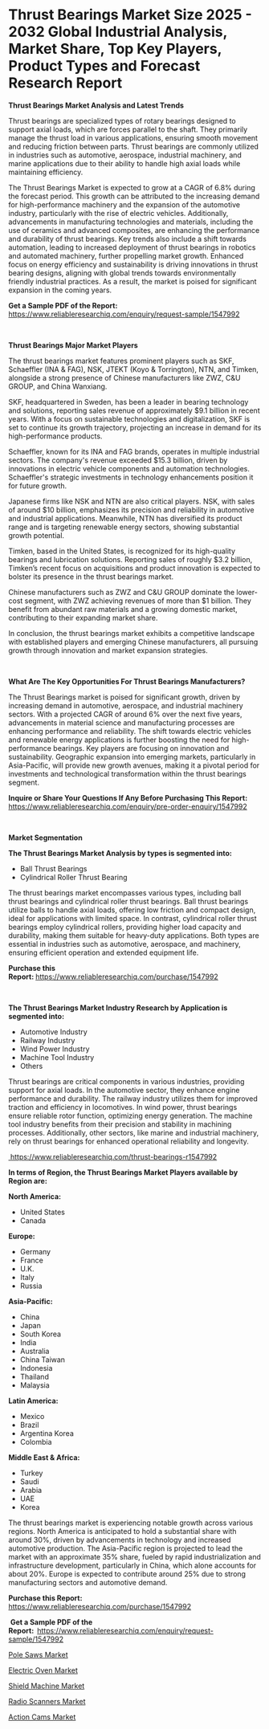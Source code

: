 <p><h1>Thrust Bearings Market Size 2025 - 2032 Global Industrial Analysis, Market Share, Top Key Players, Product Types and Forecast Research Report</h1></p><p><strong>Thrust Bearings Market Analysis and Latest Trends</strong></p>
<p><p>Thrust bearings are specialized types of rotary bearings designed to support axial loads, which are forces parallel to the shaft. They primarily manage the thrust load in various applications, ensuring smooth movement and reducing friction between parts. Thrust bearings are commonly utilized in industries such as automotive, aerospace, industrial machinery, and marine applications due to their ability to handle high axial loads while maintaining efficiency.</p><p>The Thrust Bearings Market is expected to grow at a CAGR of 6.8% during the forecast period. This growth can be attributed to the increasing demand for high-performance machinery and the expansion of the automotive industry, particularly with the rise of electric vehicles. Additionally, advancements in manufacturing technologies and materials, including the use of ceramics and advanced composites, are enhancing the performance and durability of thrust bearings. Key trends also include a shift towards automation, leading to increased deployment of thrust bearings in robotics and automated machinery, further propelling market growth. Enhanced focus on energy efficiency and sustainability is driving innovations in thrust bearing designs, aligning with global trends towards environmentally friendly industrial practices. As a result, the market is poised for significant expansion in the coming years.</p></p>
<p><strong>Get a Sample PDF of the Report:&nbsp;</strong> <a href="https://www.reliableresearchiq.com/enquiry/request-sample/1547992?utm_campaign=1088&utm_medium=2&utm_source=Github&utm_content=ia&utm_term=20022025&utm_id=thrust-bearings">https://www.reliableresearchiq.com/enquiry/request-sample/1547992</a></p>
<p>&nbsp;</p>
<p><strong>Thrust Bearings Major Market Players</strong></p>
<p><p>The thrust bearings market features prominent players such as SKF, Schaeffler (INA & FAG), NSK, JTEKT (Koyo & Torrington), NTN, and Timken, alongside a strong presence of Chinese manufacturers like ZWZ, C&U GROUP, and China Wanxiang. </p><p>SKF, headquartered in Sweden, has been a leader in bearing technology and solutions, reporting sales revenue of approximately $9.1 billion in recent years. With a focus on sustainable technologies and digitalization, SKF is set to continue its growth trajectory, projecting an increase in demand for its high-performance products.</p><p>Schaeffler, known for its INA and FAG brands, operates in multiple industrial sectors. The company's revenue exceeded $15.3 billion, driven by innovations in electric vehicle components and automation technologies. Schaeffler's strategic investments in technology enhancements position it for future growth.</p><p>Japanese firms like NSK and NTN are also critical players. NSK, with sales of around $10 billion, emphasizes its precision and reliability in automotive and industrial applications. Meanwhile, NTN has diversified its product range and is targeting renewable energy sectors, showing substantial growth potential.</p><p>Timken, based in the United States, is recognized for its high-quality bearings and lubrication solutions. Reporting sales of roughly $3.2 billion, Timken’s recent focus on acquisitions and product innovation is expected to bolster its presence in the thrust bearings market.</p><p>Chinese manufacturers such as ZWZ and C&U GROUP dominate the lower-cost segment, with ZWZ achieving revenues of more than $1 billion. They benefit from abundant raw materials and a growing domestic market, contributing to their expanding market share.</p><p>In conclusion, the thrust bearings market exhibits a competitive landscape with established players and emerging Chinese manufacturers, all pursuing growth through innovation and market expansion strategies.</p></p>
<p>&nbsp;</p>
<p><strong>What Are The Key Opportunities For Thrust Bearings Manufacturers?</strong></p>
<p><p>The Thrust Bearings market is poised for significant growth, driven by increasing demand in automotive, aerospace, and industrial machinery sectors. With a projected CAGR of around 6% over the next five years, advancements in material science and manufacturing processes are enhancing performance and reliability. The shift towards electric vehicles and renewable energy applications is further boosting the need for high-performance bearings. Key players are focusing on innovation and sustainability. Geographic expansion into emerging markets, particularly in Asia-Pacific, will provide new growth avenues, making it a pivotal period for investments and technological transformation within the thrust bearings segment.</p></p>
<p><strong>Inquire or Share Your Questions If Any Before Purchasing This Report:</strong> <a href="https://www.reliableresearchiq.com/enquiry/pre-order-enquiry/1547992?utm_campaign=1088&utm_medium=2&utm_source=Github&utm_content=ia&utm_term=20022025&utm_id=thrust-bearings">https://www.reliableresearchiq.com/enquiry/pre-order-enquiry/1547992</a></p>
<p>&nbsp;</p>
<p><strong>Market Segmentation</strong></p>
<p><strong>The Thrust Bearings Market Analysis by types is segmented into:</strong></p>
<p><ul><li>Ball Thrust Bearings</li><li>Cylindrical Roller Thrust Bearing</li></ul></p>
<p><p>The thrust bearings market encompasses various types, including ball thrust bearings and cylindrical roller thrust bearings. Ball thrust bearings utilize balls to handle axial loads, offering low friction and compact design, ideal for applications with limited space. In contrast, cylindrical roller thrust bearings employ cylindrical rollers, providing higher load capacity and durability, making them suitable for heavy-duty applications. Both types are essential in industries such as automotive, aerospace, and machinery, ensuring efficient operation and extended equipment life.</p></p>
<p><strong>Purchase this Report:&nbsp;</strong><a href="https://www.reliableresearchiq.com/purchase/1547992?utm_campaign=1088&utm_medium=2&utm_source=Github&utm_content=ia&utm_term=20022025&utm_id=thrust-bearings">https://www.reliableresearchiq.com/purchase/1547992</a></p>
<p>&nbsp;</p>
<p><strong>The Thrust Bearings Market Industry Research by Application is segmented into:</strong></p>
<p><ul><li>Automotive Industry</li><li>Railway Industry</li><li>Wind Power Industry</li><li>Machine Tool Industry</li><li>Others</li></ul></p>
<p><p>Thrust bearings are critical components in various industries, providing support for axial loads. In the automotive sector, they enhance engine performance and durability. The railway industry utilizes them for improved traction and efficiency in locomotives. In wind power, thrust bearings ensure reliable rotor function, optimizing energy generation. The machine tool industry benefits from their precision and stability in machining processes. Additionally, other sectors, like marine and industrial machinery, rely on thrust bearings for enhanced operational reliability and longevity.</p></p>
<p><a href="https://www.reliableresearchiq.com/thrust-bearings-r1547992?utm_campaign=1088&utm_medium=2&utm_source=Github&utm_content=ia&utm_term=20022025&utm_id=thrust-bearings">&nbsp;https://www.reliableresearchiq.com/thrust-bearings-r1547992</a></p>
<p><strong>In terms of Region, the Thrust Bearings Market Players available by Region are:</strong></p>
<p>
    <p> <strong> North America: </strong>
        <ul>
            <li>United States</li>
            <li>Canada</li>
        </ul>
        </p> 
    <p> <strong> Europe: </strong>
        <ul>
            <li>Germany</li>
            <li>France</li>
            <li>U.K.</li>
            <li>Italy</li>
            <li>Russia</li>
        </ul>
        </p> 
    <p> <strong> Asia-Pacific: </strong>
        <ul>
            <li>China</li>
            <li>Japan</li>
            <li>South Korea</li>
            <li>India</li>
            <li>Australia</li>
            <li>China Taiwan</li>
            <li>Indonesia</li>
            <li>Thailand</li>
            <li>Malaysia</li>
        </ul>
        </p> 
    <p> <strong> Latin America: </strong>
        <ul>
            <li>Mexico</li>
            <li>Brazil</li>
            <li>Argentina Korea</li>
            <li>Colombia</li>
        </ul>
        </p> 
    <p> <strong> Middle East & Africa: </strong>
        <ul>
            <li>Turkey</li>
            <li>Saudi</li>
            <li>Arabia</li>
            <li>UAE</li>
            <li>Korea</li>
        </ul>
    </p>
    </p>
<p><p>The thrust bearings market is experiencing notable growth across various regions. North America is anticipated to hold a substantial share with around 30%, driven by advancements in technology and increased automotive production. The Asia-Pacific region is projected to lead the market with an approximate 35% share, fueled by rapid industrialization and infrastructure development, particularly in China, which alone accounts for about 20%. Europe is expected to contribute around 25% due to strong manufacturing sectors and automotive demand.</p></p>
<p><strong>Purchase this Report: </strong><a href="https://www.reliableresearchiq.com/purchase/1547992?utm_campaign=1088&utm_medium=2&utm_source=Github&utm_content=ia&utm_term=20022025&utm_id=thrust-bearings">https://www.reliableresearchiq.com/purchase/1547992</a></p>
<p>&nbsp;<strong>Get a Sample PDF of the Report:&nbsp;&nbsp;</strong><a href="https://www.reliableresearchiq.com/enquiry/request-sample/1547992?utm_campaign=1088&utm_medium=2&utm_source=Github&utm_content=ia&utm_term=20022025&utm_id=thrust-bearings">https://www.reliableresearchiq.com/enquiry/request-sample/1547992</a></p>
<p><strong></strong></p>
<p><p><a href="https://github.com/herakterroem/Market-Research-Report-List-1/blob/main/pole-saws-market.md?utm_campaign=1088&utm_medium=2&utm_source=Github&utm_content=ia&utm_term=20022025&utm_id=thrust-bearings">Pole Saws Market</a></p><p><a href="https://github.com/yarnsstaret1/Market-Research-Report-List-1/blob/main/electric-oven-market.md?utm_campaign=1088&utm_medium=2&utm_source=Github&utm_content=ia&utm_term=20022025&utm_id=thrust-bearings">Electric Oven Market</a></p><p><a href="https://github.com/novasdeadyxa/Market-Research-Report-List-1/blob/main/shield-machine-market.md?utm_campaign=1088&utm_medium=2&utm_source=Github&utm_content=ia&utm_term=20022025&utm_id=thrust-bearings">Shield Machine Market</a></p><p><a href="https://github.com/debowflaggqw/Market-Research-Report-List-1/blob/main/radio-scanners-market.md?utm_campaign=1088&utm_medium=2&utm_source=Github&utm_content=ia&utm_term=20022025&utm_id=thrust-bearings">Radio Scanners Market</a></p><p><a href="https://github.com/eymermanda0p/Market-Research-Report-List-1/blob/main/action-cams-market.md?utm_campaign=1088&utm_medium=2&utm_source=Github&utm_content=ia&utm_term=20022025&utm_id=thrust-bearings">Action Cams Market</a></p></p>